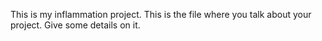 This is my inflammation project. This is the file where you talk about your project. Give some details on it. 
